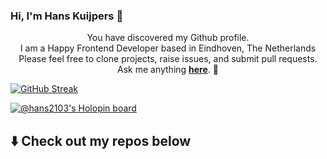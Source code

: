 ### Hi, I'm Hans Kuijpers 👋

<p align="center"> 
You have discovered my Github profile. <br>
I am a Happy Frontend Developer based in Eindhoven, The Netherlands<br/>
Please feel free to clone projects, raise issues, and submit pull requests. <br>
Ask me anything <a href="https://github.com/hans2103/hans2103/issues/new"><b>here</b></a>. 🙂 </p>

[![GitHub Streak](https://streak-stats.demolab.com?user=hans2103&exclude_days=Sun%2CSat)](https://git.io/streak-stats)

[![@hans2103's Holopin board](https://holopin.me/hans2103)](https://holopin.io/@hans2103)

## :arrow_down: Check out my repos below

<!--
**hans2103/hans2103** is a ✨ _special_ ✨ repository because its `README.md` (this file) appears on your GitHub profile.

Here are some ideas to get you started:

- 🔭 I’m currently working on ...
- 🌱 I’m currently learning ...
- 👯 I’m looking to collaborate on ...
- 🤔 I’m looking for help with ...
- 💬 Ask me about ...
- 📫 How to reach me: ...
- 😄 Pronouns: ...
- ⚡ Fun fact: ...
-->
